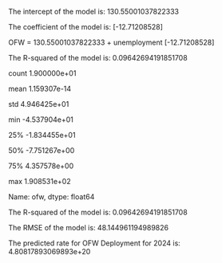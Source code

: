 The intercept of the model is: 130.55001037822333

The coefficient of the model is: [-12.71208528]

OFW =  130.55001037822333 + unemployment [-12.71208528]

The R-squared of the model is: 0.09642694191851708

count    1.900000e+01

mean     1.159307e-14

std      4.946425e+01

min     -4.537904e+01

25%     -1.834455e+01

50%     -7.751267e+00

75%      4.357578e+00

max      1.908531e+02

Name: ofw, dtype: float64

The R-squared of the model is: 0.09642694191851708

The RMSE of the model is: 48.144961194989826

The predicted rate for OFW Deployment for 2024 is: 4.80817893069893e+20
